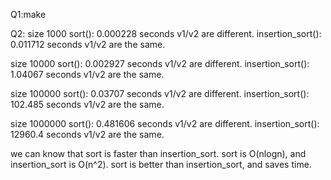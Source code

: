 Q1:make

Q2:
size 1000
sort(): 0.000228 seconds
v1/v2 are different.
insertion_sort(): 0.011712 seconds
v1/v2 are the same.

size 10000
sort(): 0.002927 seconds
v1/v2 are different.
insertion_sort(): 1.04067 seconds
v1/v2 are the same.

size 100000
sort(): 0.03707 seconds
v1/v2 are different.
insertion_sort(): 102.485 seconds
v1/v2 are the same.

size 1000000
sort(): 0.481606 seconds
v1/v2 are different.
insertion_sort(): 12960.4 seconds
v1/v2 are the same.

we can know that sort is faster than insertion_sort.
sort is O(nlogn), and insertion_sort is O(n^2).
sort is better than insertion_sort, and saves time.
